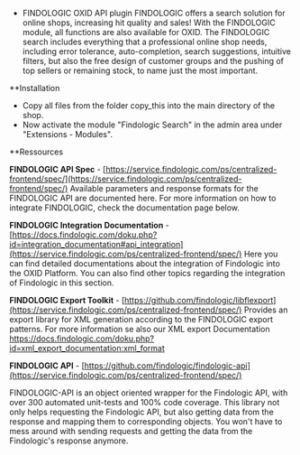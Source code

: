 * FINDOLOGIC OXID API plugin
FINDOLOGIC offers a search solution for online shops, increasing hit quality and sales! With the FINDOLOGIC module, all functions are also available for OXID.
The FINDOLOGIC search includes everything that a professional online shop needs, including error tolerance, auto-completion, search suggestions, intuitive filters, but also the free design of customer groups and the pushing of top sellers or remaining stock, to name just the most important.

**Installation
* Copy all files from the folder copy_this into the main directory of the shop.
* Now activate the module "Findologic Search" in the admin area under "Extensions - Modules".

**Ressources

**FINDOLOGIC API Spec** - [https://service.findologic.com/ps/centralized-frontend/spec/](https://service.findologic.com/ps/centralized-frontend/spec/)
Available parameters and response formats for the FINDOLOGIC API are documented here. For more information on how to integrate FINDOLOGIC, check the documentation page below.

**FINDOLOGIC Integration Documentation** - [https://docs.findologic.com/doku.php?id=integration_documentation#api_integration](https://service.findologic.com/ps/centralized-frontend/spec/)
Here you can find detailed documentations about the integration of Findologic into the OXID Platform.
You can also find other topics regarding the integration of Findologic in this section.

**FINDOLOGIC Export Toolkit** - [https://github.com/findologic/libflexport](https://service.findologic.com/ps/centralized-frontend/spec/)
Provides an export library for XML generation according to the FINDOLOGIC export patterns.
For more information se also our XML export Documentation https://docs.findologic.com/doku.php?id=xml_export_documentation:xml_format

**FINDOLOGIC API** - [https://github.com/findologic/findologic-api](https://service.findologic.com/ps/centralized-frontend/spec/)

FINDOLOGIC-API is an object oriented wrapper for the Findologic API, with over 300 automated unit-tests and 100% code coverage.
This library not only helps requesting the Findologic API, but also getting data from the response and mapping them to corresponding objects. You won't have to mess around with sending requests and getting the data from the Findologic's response anymore.
